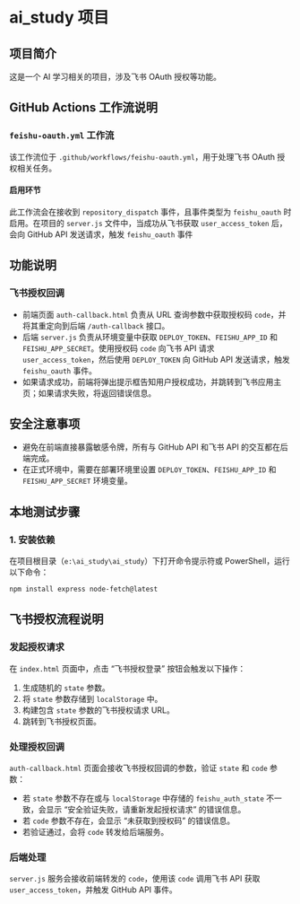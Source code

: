 # ai_study 项目

## 项目简介
这是一个 AI 学习相关的项目，涉及飞书 OAuth 授权等功能。

## GitHub Actions 工作流说明

### `feishu-oauth.yml` 工作流
该工作流位于 `.github/workflows/feishu-oauth.yml`，用于处理飞书 OAuth 授权相关任务。

#### 启用环节
此工作流会在接收到 `repository_dispatch` 事件，且事件类型为 `feishu_oauth` 时启用。在项目的 `server.js` 文件中，当成功从飞书获取 `user_access_token` 后，会向 GitHub API 发送请求，触发 `feishu_oauth` 事件


## 功能说明
### 飞书授权回调
- 前端页面 `auth-callback.html` 负责从 URL 查询参数中获取授权码 `code`，并将其重定向到后端 `/auth-callback` 接口。
- 后端 `server.js` 负责从环境变量中获取 `DEPLOY_TOKEN`、`FEISHU_APP_ID` 和 `FEISHU_APP_SECRET`。使用授权码 `code` 向飞书 API 请求 `user_access_token`，然后使用 `DEPLOY_TOKEN` 向 GitHub API 发送请求，触发 `feishu_oauth` 事件。
- 如果请求成功，前端将弹出提示框告知用户授权成功，并跳转到飞书应用主页；如果请求失败，将返回错误信息。

## 安全注意事项
- 避免在前端直接暴露敏感令牌，所有与 GitHub API 和飞书 API 的交互都在后端完成。
- 在正式环境中，需要在部署环境里设置 `DEPLOY_TOKEN`、`FEISHU_APP_ID` 和 `FEISHU_APP_SECRET` 环境变量。

## 本地测试步骤
### 1. 安装依赖
在项目根目录（`e:\ai_study\ai_study`）下打开命令提示符或 PowerShell，运行以下命令：
```bash
npm install express node-fetch@latest
```

## 飞书授权流程说明

### 发起授权请求
在 `index.html` 页面中，点击 “飞书授权登录” 按钮会触发以下操作：
1. 生成随机的 `state` 参数。
2. 将 `state` 参数存储到 `localStorage` 中。
3. 构建包含 `state` 参数的飞书授权请求 URL。
4. 跳转到飞书授权页面。

### 处理授权回调
`auth-callback.html` 页面会接收飞书授权回调的参数，验证 `state` 和 `code` 参数：
- 若 `state` 参数不存在或与 `localStorage` 中存储的 `feishu_auth_state` 不一致，会显示 “安全验证失败，请重新发起授权请求” 的错误信息。
- 若 `code` 参数不存在，会显示 “未获取到授权码” 的错误信息。
- 若验证通过，会将 `code` 转发给后端服务。

### 后端处理
`server.js` 服务会接收前端转发的 `code`，使用该 `code` 调用飞书 API 获取 `user_access_token`，并触发 GitHub API 事件。